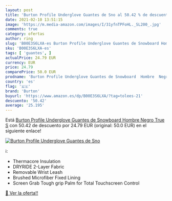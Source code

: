 ```yaml
---
layout: post
title: 'Burton Profile Underglove Guantes de Sno al 50.42 % de descuento'
date: 2021-02-10 13:51:15
image: 'https://m.media-amazon.com/images/I/31yfnTPFoHL._SL200_.jpg'
comments: true
category: ofertas
author: ring
slug: 'B00E3S6LXA-es Burton Profile Underglove Guantes de Snowboard Hombre...'
sku: 'B00E3S6LXA-es'
tags: [ 'guantes', ]
actualPrice: 24.79 EUR
currency: EUR
price: 24.79
comparePrice: 50.0 EUR
prodname: 'Burton Profile Underglove Guantes de Snowboard  Hombre  Negro  True   S'
country: 'es'
flag: '🇪🇸'
brand: 'Burton'
buyurl: 'https://www.amazon.es/dp/B00E3S6LXA/?tag=tolees-21'
descuento: '50.42'
average: '25.195'
---
```


Está [Burton Profile Underglove Guantes de Snowboard  Hombre  Negro  True   S](https://www.amazon.es/dp/B00E3S6LXA/?tag=tolees-21) con 50.42 de descuento por 24.79 EUR (original: 50.0 EUR) en el siguiente enlace!

[![Burton Profile Underglove Guantes de Sno](https://m.media-amazon.com/images/I/31yfnTPFoHL._SL200_.jpg)](https://www.amazon.es/dp/B00E3S6LXA/?tag=tolees-21)

ℹ️:

- Thermacore Insulation
- DRYRIDE 2-Layer Fabric
- Removable Wrist Leash
- Brushed Microfiber Fixed Lining
- Screen Grab Tough grip Palm for Total Touchscreen Control

[🛒 Ver la oferta!!](https://www.amazon.es/dp/B00E3S6LXA/?tag=tolees-21)
